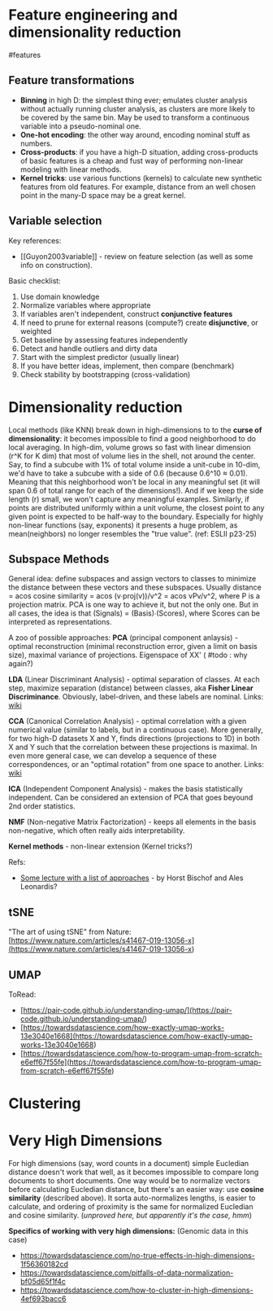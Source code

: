 # Feature engineering and dimensionality reduction
#features

## Feature transformations
* **Binning** in high D: the simplest thing ever; emulates cluster analysis without actually running cluster analysis, as clusters are more likely to be covered by the same bin. May be used to transform a continuous variable into a pseudo-nominal one.
* **One-hot encoding**: the other way around, encoding nominal stuff as numbers.
* **Cross-products**: if you have a high-D situation, adding cross-products of basic features is a cheap and fust way of performing non-linear modeling with linear methods.
* **Kernel tricks**: use various functions (kernels) to calculate new synthetic features from old features. For example, distance from an well chosen point in the many-D space may be a great kernel.

## Variable selection

Key references:
* [[Guyon2003variable]] - review on feature selection (as well as some info on construction). 
 
Basic checklist:
1. Use domain knowledge
2. Normalize variables where appropriate
3. If variables aren't independent, construct **conjunctive features**
4. If need to prune for external reasons (compute?) create **disjunctive**, or weighted
5. Get baseline by assessing features independently
6. Detect and handle outliers and dirty data
7. Start with the simplest predictor (usually linear)
8. If you have better ideas, implement, then compare (benchmark)
9. Check stability by bootstrapping (cross-validation)

# Dimensionality reduction
Local methods (like KNN) break down in high-dimensions to to the **curse of dimensionality**: it becomes impossible to find a good neighborhood to do local averaging. In high-dim, volume grows so fast with linear dimension (r^K for K dim) that most of volume lies in the shell, not around the center. Say, to find a subcube with 1% of total volume inside a unit-cube in 10-dim, we'd have to take a subcube with a side of 0.6 (because 0.6^10 ≈ 0.01). Meaning that this neighborhood won't be local in any meaningful set (it will span 0.6 of total range for each of the dimensions!). And if we keep the side length (r) small, we won't capture any meaningful examples. Similarly, if points are distributed uniformly within a unit volume, the closest point to any given point is expected to be half-way to the boundary. Especially for highly non-linear functions (say, exponents) it presents a huge problem, as mean(neighbors) no longer resembles the "true value". (ref: ESLII p23-25)

## Subspace Methods
General idea: define subspaces and assign vectors to classes to minimize the distance between these vectors and these subspaces. Usually distance = acos cosine similarity = acos (v∙proj(v))/v^2 = acos vPv/v^2, where P is a projection matrix. PCA is one way to achieve it, but not the only one. But in all cases, the idea is that (Signals) = (Basis)∙(Scores), where Scores can be interpreted as representations.

A zoo of possible approaches:
**PCA** (principal component anlaysis) - optimal reconstruction (minimal reconstruction error, given a limit on basis size), maximal variance of projections. Eigenspace of XX' ( #todo : why again?)

**LDA** (Linear Discriminant Analysis) - optimal separation of classes. At each step, maximize separation (distance) between classes, aka **Fisher Linear Discriminance**. Obviously, label-driven, and these labels are nominal.
Links: [wiki](https://en.wikipedia.org/wiki/Linear_discriminant_analysis)

**CCA** (Canonical Correlation Analysis) - optimal correlation with a given numerical value (similar to labels, but in a continuous case). More generally, for two high-D datasets X and Y, finds directions (projections to 1D) in both X and Y such that the correlation between these projections is maximal. In even more general case, we can develop a sequence of these correspondences, or an "optimal rotation" from one space to another.
Links: [wiki](https://en.wikipedia.org/wiki/Canonical_correlation)

**ICA** (Independent Component Analysis) - makes the basis statistically independent. Can be considered an extension of PCA that goes beyound 2nd order statistics.

**NMF** (Non-negative Matrix Factorization) - keeps all elements in the basis non-negative, which often really aids interpretability.

**Kernel methods** - non-linear extension (Kernel tricks?)

Refs:
* [Some lecture with a list of approaches](https://www.cc.gatech.edu/~hic/8803-Fall-09/slides/SubSpace-Learning.pdf)	 - by Horst Bischof and Ales Leonardis?

## tSNE
"The art of using tSNE" from Nature:
[https://www.nature.com/articles/s41467-019-13056-x](<https://www.nature.com/articles/s41467-019-13056-x>)

## UMAP
ToRead:
* [https://pair-code.github.io/understanding-umap/](<https://pair-code.github.io/understanding-umap/>)
* [https://towardsdatascience.com/how-exactly-umap-works-13e3040e1668](<https://towardsdatascience.com/how-exactly-umap-works-13e3040e1668>)
* [https://towardsdatascience.com/how-to-program-umap-from-scratch-e6eff67f55fe](<https://towardsdatascience.com/how-to-program-umap-from-scratch-e6eff67f55fe>)

# Clustering

# Very High Dimensions
For high dimensions (say, word counts in a document) simple Eucledian distance doesn't work that well, as it becomes impossible to compare long documents to short documents. One way would be to normalize vectors before calculating Eucledian distance, but there's an easier way: use **cosine similarity** (described above). It sorta auto-normalizes lengths, is easier to calculate, and ordering of proximity is the same for normalized Eucledian and cosine similarity. (_unproved here, but apparently it's the case, hmm_)

**Specifics of working with very high dimensions:**
(Genomic data in this case)
* https://towardsdatascience.com/no-true-effects-in-high-dimensions-1f56360182cd
* https://towardsdatascience.com/pitfalls-of-data-normalization-bf05d65f1f4c
* https://towardsdatascience.com/how-to-cluster-in-high-dimensions-4ef693bacc6